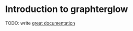 # Introduction to graphterglow

TODO: write [great documentation](http://jacobian.org/writing/what-to-write/)
